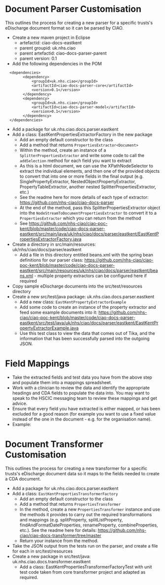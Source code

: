 Document Parser Customisation
=============================

This outlines the process for creating a new parser for a specific trusts's eDischarge document format so it can be parsed by CIAO.

* Create a new maven project in Eclipse
	* artefactid: ciao-docs-eastkent
	* parent groupid: uk.nhs.ciao
	* parent artefactid: ciao-docs-parser-parent
	* parent version: 0.1
* Add the following dependencies in the POM

```
  <dependencies>
		<dependency>
			<groupId>uk.nhs.ciao</groupId>
			<artifactId>ciao-docs-parser-core</artifactId>
			<version>0.1</version>
		</dependency>
		<dependency>
			<groupId>uk.nhs.ciao</groupId>
			<artifactId>ciao-docs-parser-model</artifactId>
			<version>0.1</version>
		</dependency>
  </dependencies>
```

* Add a package for uk.nhs.ciao.docs.parser.eastkent
* Add a class: EastKentPropertiesExtractorFactory in the new package
	* Add an empty default constructor to the class
	* Add a method that returns `PropertiesExtractor<Document>`
	* Within the method, create an instance of a `SplitterPropertiesExtractor` and write some code to call the `addSelection` method for each field you want to extract
	* As this is a html document, we can use the XPathNodeSelector to extract the individual elements, and then one of the provided objects to convert that into one or more fields in the final output (e.g. SinglePropertyExtractor, NestedObjectPropertyExtractor, PropertyTableExtractor, another nested SplitterPropertiesExtractor, etc.)
	* See the readme here for more details of each type of extractor: https://github.com/nhs-ciao/ciao-docs-parser
	* At the end of the method, pass this SplitterPropertiesExtractor object into the `NodeStreamToDocumentPropertiesExtractor` to convert it to a `PropertiesExtractor` which you can return from the method
	* See https://github.com/nhs-ciao/ciao-poc-kent/blob/master/code/ciao-docs-parser-eastkent/src/main/java/uk/nhs/ciao/docs/parser/eastkent/EastKentPropertiesExtractorFactory.java
* Create a directory in src/main/resources: uk/nhs/ciao/docs/parser/eastkent
	* Add a file in this directory entitled beans.xml with the spring bean definitions for our parser class: https://github.com/nhs-ciao/ciao-poc-kent/blob/master/code/ciao-docs-parser-eastkent/src/main/resources/uk/nhs/ciao/docs/parser/eastkent/beans.xml - multiple property extractors can be configured here if required
* Copy sample eDischarge documents into the src/test/resources directory
* Create a new src/test/java package: uk.nhs.ciao.docs.parser.eastkent
	* Add a new class: `EastKentPropertyExtractorExample`
	* Add some code to create an instance of the property extractor and feed some example documents into it: https://github.com/nhs-ciao/ciao-poc-kent/blob/master/code/ciao-docs-parser-eastkent/src/test/java/uk/nhs/ciao/docs/parser/eastkent/EastKentPropertyExtractorExample.java
	* Use this test class to view the data that comes out of Tika, and the information that has been successfully parsed into the outgoing JSON.

Field Mappings
==============

* Take the extracted fields and test data you have from the above step and populate them into a mappings spreadsheet.
* Work with a clinician to review the data and identify the appropriate headings and CDA fields to populate the data into. You may want to speak to the HSCIC messaging team to review these mappings and get advice.
* Ensure that every field you have extracted is either mapped, or has been excluded for a good reason (for example you want to use a fixed value instead of the one in the document - e.g. for the organisation name).
* Example: 

Document Transformer Customisation
==================================

This outlines the process for creating a new transformer for a specific trusts's eDischarge document data so it maps to the fields needed to create a CDA document.


* Add a package for uk.nhs.ciao.docs.parser.eastkent
* Add a class: `EastKentPropertiesTransformerFactory`
	* Add an empty default constructor to the class
	* Add a method that returns `PropertiesTransformer`
	* In the method, create a new `PropertiesTransformer` instance and use the methods it provides to carry out the required transformations and mappings (e.g. splitProperty, splitListProperty, findAndFormatDateProperties, renameProperty, combineProperties, etc.). See the readme here for details: https://github.com/nhs-ciao/ciao-docs-transformer/tree/master
	* Return your instance from the method.
* Take the JSON output from the tests run on the parser, and create a file for each in src/test/resources
* Create a new package in src/test/java: uk.nhs.ciao.docs.transformer.eastkent
	* Add a class: EastKentPropertiesTransformerFactoryTest with unit test code taken from core transformer project and adapted as required.


